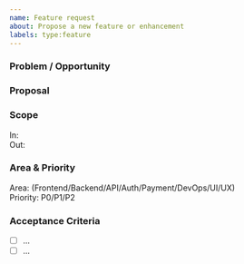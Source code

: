 ```yaml
---
name: Feature request
about: Propose a new feature or enhancement
labels: type:feature
---
```


### Problem / Opportunity
<!-- What user problem are we solving? -->

### Proposal
<!-- What should we build? -->

### Scope
In:  
Out:

### Area & Priority
Area: (Frontend/Backend/API/Auth/Payment/DevOps/UI/UX)  
Priority: P0/P1/P2

### Acceptance Criteria
- [ ] ...
- [ ] ...
